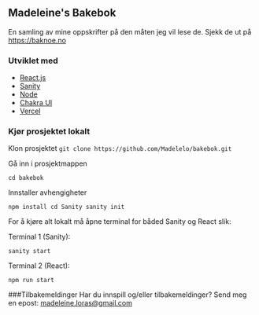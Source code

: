 ## Madeleine's Bakebok

En samling av mine oppskrifter på den måten jeg vil lese de. Sjekk de ut på https://baknoe.no

### Utviklet med

- [React.js](https://reactjs.org/)
- [Sanity](https://www.sanity.io/)
- [Node](https://nodejs.org/en/)
- [Chakra UI](https://chakra-ui.com/)
- [Vercel](https://vercel.com/)

### Kjør prosjektet lokalt

Klon prosjektet
`git clone https://github.com/Madelelo/bakebok.git`

Gå inn i prosjektmappen

`cd bakebok`

Innstaller avhengigheter

`npm install cd Sanity sanity init`

For å kjøre alt lokalt må åpne terminal for båded Sanity og React slik:

Terminal 1 (Sanity):

`sanity start`

Terminal 2 (React):

`npm run start`

###Tilbakemeldinger
Har du innspill og/eller tilbakemeldinger? Send meg en epost: madeleine.loras@gmail.com

